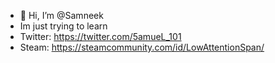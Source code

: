 - 👋 Hi, I’m @Samneek
- Im just trying to learn
- Twitter: https://twitter.com/5amueL_101
- Steam: https://steamcommunity.com/id/LowAttentionSpan/

<!---
Samneek/Samneek is a ✨ special ✨ repository because its `README.md` (this file) appears on your GitHub profile.
You can click the Preview link to take a look at your changes.
--->
